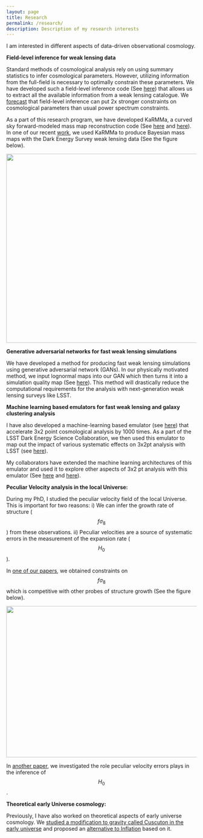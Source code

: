 ```yaml
---
layout: page
title: Research
permalink: /research/
description: Description of my research interests
---
```


I am interested in different aspects of data-driven observational cosmology.

**Field-level inference for weak lensing data**

Standard methods of cosmological analysis rely on using summary statistics to infer cosmological parameters. However, utilizing information from the full-field is necessary to optimally constrain these parameters. We have developed such a field-level inference code (See [here](https://arxiv.org/pdf/2204.13216.pdf)) that allows us to extract all the available information from a weak lensing catalogue. We [forecast](https://arxiv.org/pdf/2307.00070.pdf) that field-level inference can put 2x stronger constraints on cosmological parameters than usual power spectrum constraints.

As a part of this research program, we have developed KaRMMa, a curved sky forward-modeled mass map reconstruction code (See [here](https://arxiv.org/pdf/2105.14699.pdf) and [here](https://arxiv.org/pdf/2210.12280.pdf)). In one of our recent [work](https://arxiv.org/pdf/2403.05484.pdf), we used KaRMMa to produce Bayesian mass maps with the Dark Energy Survey weak lensing data (See the figure below). 

<img src="{{ site.baseurl }}/assets/img/research/KaRMMA_DES.png" width="700" height="500" alt="" title="karmma"/>

**Generative adversarial networks for fast weak lensing simulations**

We have developed a method for producing fast weak lensing simulations using generative adversarial network (GANs). In our physically motivated method, we input lognormal maps into our GAN which then turns it into a simulation quality map (See [here](https://ui.adsabs.harvard.edu/abs/2022mla..confE...8F/abstract)). This method will drastically reduce the computational requirements for the analysis with next-generation weak lensing surveys like LSST. 

**Machine learning based emulators for fast weak lensing and galaxy clustering analysis**

I have also developed a machine-learning based emulator (see [here](https://arxiv.org/pdf/2203.06124.pdf)) that accelerate 3x2 point cosmological analysis by 1000 times. As a part of the LSST Dark Energy Science Collaboration, we then used this emulator to map out the impact of various systematic effects on 3x2pt analysis with LSST (see [here](https://arxiv.org/pdf/2403.11797.pdf)).

My collaborators have extended the machine learning architectures of this emulator and used it to explore other aspects of 3x2 pt analysis with this emulator (See [here](https://arxiv.org/pdf/2402.17716.pdf) and [here](https://arxiv.org/pdf/2403.12337.pdf)).  

**Peculiar Velocity analysis in the local Universe:**

During my PhD, I studied the peculiar velocity field of the local Universe. This is important for two reasons: i) We can infer the growth rate of structure ($$f\sigma_8$$) from these observations. ii) Peculiar velocities are a source of systematic errors in the measurement of the expansion rate ($$H_0$$).

In [one of our papers](https://arxiv.org/pdf/1912.09383.pdf), we obtained constraints on $$f\sigma_8$$ which is competitive with other probes of structure growth (See the figure below).

<img src="{{ site.baseurl }}/assets/img/research/fsigma8.png" width="700" height="400" alt="" title="fs8"/>

In [another paper](https://arxiv.org/pdf/2010.01119.pdf), we investigated the role peculiar velocity errors plays in the inference of $$H_0$$.

**Theoretical early Universe cosmology:**

Previously, I have also worked on theoretical aspects of early universe cosmology. We [studied a modification to gravity called Cuscuton in the early universe](https://arxiv.org/abs/1704.01131) and proposed an [alternative to Inflation](https://arxiv.org/abs/1802.06818) based on it.
